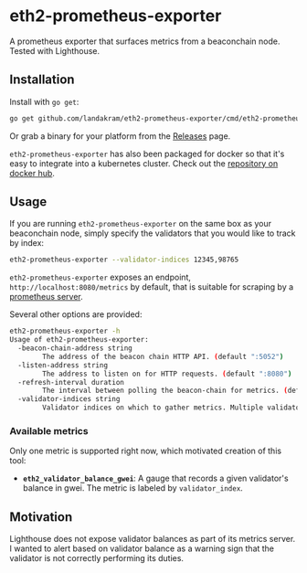 # eth2-prometheus-exporter

A prometheus exporter that surfaces metrics from a beaconchain node. Tested with Lighthouse.

## Installation

Install with `go get`:

```sh
go get github.com/landakram/eth2-prometheus-exporter/cmd/eth2-prometheus-exporter
```

Or grab a binary for your platform from the [Releases](https://github.com/landakram/eth2-prometheus-exporter/releases) page.

`eth2-prometheus-exporter` has also been packaged for docker so that it's easy to integrate into a kubernetes cluster. Check out the [repository on docker hub](https://hub.docker.com/r/landakram/eth2-prometheus-exporter).

## Usage

If you are running `eth2-prometheus-exporter` on the same box as your beaconchain node, simply specify the validators that you would like to track by index:

```sh
eth2-prometheus-exporter --validator-indices 12345,98765
```

`eth2-prometheus-exporter` exposes an endpoint, `http://localhost:8080/metrics` by default, that is suitable for scraping by a [prometheus server](https://prometheus.io/).

Several other options are provided:

```sh
eth2-prometheus-exporter -h
Usage of eth2-prometheus-exporter:
  -beacon-chain-address string
    	The address of the beacon chain HTTP API. (default ":5052")
  -listen-address string
    	The address to listen on for HTTP requests. (default ":8080")
  -refresh-interval duration
    	The interval between polling the beacon-chain for metrics. (default 5s)
  -validator-indices string
    	Validator indices on which to gather metrics. Multiple validators may be specified as a comma separated list, e.g. 12345,98765
```

### Available metrics

Only one metric is supported right now, which motivated creation of this tool:

* **`eth2_validator_balance_gwei`**: A gauge that records a given validator's balance in gwei. The metric is labeled by `validator_index`.

## Motivation

Lighthouse does not expose validator balances as part of its metrics server. I wanted to alert based on validator balance as a warning sign that the validator is not correctly performing its duties.
